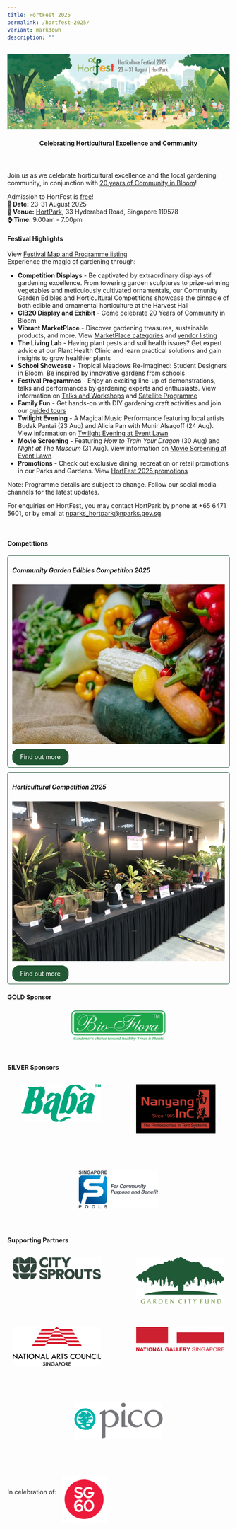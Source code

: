 ```yaml
---
title: HortFest 2025
permalink: /hortfest-2025/
variant: markdown
description: ""
---
```

<style>
	.wrapper {
		display: grid;
		grid-template-columns: repeat(auto-fit, minmax(280px, 1fr));
		grid-template-rows: auto-fit;
		column-gap: 10px;
		row-gap: 10px;
	}

	.box {
		border: solid 1px #215732 ;
		border-radius: 5px;
		padding: 5px 10px 15px 10px;
	}
		
		  .button-primary {
    background-color: #215732;
    border: 2px solid #215732;
    padding: 0.5rem 1rem;
  	border-radius: 1rem;
    color: white !important;
	  text-decoration: none !important;
  }
</style>
<img src="/images/HortFest%20images/HortFest_eBanner_2025_03_09_Opt_01.jpg">
<br>
<header>
<h4>Celebrating Horticultural Excellence and Community</h4>
</header>

<section>
<p>Join us as we celebrate horticultural excellence and the local gardening community, in conjunction with <a href="https://go.gov.sg/cib20">20 years of Community in Bloom</a>!</p> 
	<p>Admission to HortFest is <u>free</u>!<br>
	<b>📅 Date:</b> 23-31 August 2025<br>
		<b>🌳 Venue:</b> <a target="_blank" href="https://www.nparks.gov.sg/visit/parks/park-detail/hortpark">HortPark</a>, 33 Hyderabad Road, Singapore 119578<br> 
	<b>⌚ Time:</b> 9.00am - 7.00pm</p><p></p>
</section>

<h4>Festival Highlights</h4>
<section>	
	<p>View <a target="_blank" href="/files/HortFest%20files/HortFest_2025_Map_and_Programme.pdf">Festival Map and Programme listing</a> <br>
		Experience the magic of gardening through:
</p><ul>
	<li><b>Competition Displays</b> - Be captivated by extraordinary displays of gardening excellence. From towering garden sculptures to prize-winning vegetables and meticulously cultivated ornamentals, our Community Garden Edibles and Horticultural Competitions showcase the pinnacle of both edible and ornamental horticulture at the Harvest Hall</li>
	<li><b>CIB20 Display and Exhibit</b> - Come celebrate 20 Years of Community in Bloom</li>
	<li><b>Vibrant MarketPlace</b> - Discover gardening treasures, sustainable products, and more. View <a target="_blank" href="/hortfest-marketplace/">MarketPlace categories</a> and <a target="_blank" href="/files/HortFest%20files/HortFest_2025_Marketplace_Vendor_Listing.pdf">vendor listing</a></li>
	<li><b>The Living Lab</b> - Having plant pests and soil health issues? Get expert advice at our Plant Health Clinic and learn practical solutions and gain insights to grow healthier plants</li>
	<li><b>School Showcase</b> - Tropical Meadows Re-imagined: Student Designers in Bloom. Be inspired by innovative gardens from schools</li>
	<li><b>Festival Programmes</b> - Enjoy an exciting line-up of demonstrations, talks and performances by gardening experts and enthusiasts. View information on <a target="_blank" href="https://go.gov.sg/hortfest-calendar">Talks and Workshops</a> and <a download="target=" href="/files/HortFest%20files/HortFest2025_Satellite_Programme.pdf"> Satellite Programme</a></li>
	<li><b>Family Fun</b> - Get hands-on with DIY gardening craft activities and join our <a download="target=" href="/files/HortFest%20files/HortFest2025_Guided_Tours.pdf"> guided tours</a> </li>
	<li><b>Twilight Evening</b> - A Magical Music Performance featuring local artists Budak Pantai (23 Aug) and Alicia Pan with Munir Alsagoff (24 Aug). View information on <a target="_blank" href="https://www.nparks.gov.sg/visit/events/event-detail/HFHP_59/1360_HortFest-2025-Twilight-Evening"> Twilight Evening at Event Lawn</a></li>
	<li><b>Movie Screening</b> - Featuring <i>How to Train Your Dragon</i> (30 Aug) and <i>Night at The Museum</i> (31 Aug). View information on <a target="_blank" href="https://www.nparks.gov.sg/visit/events/event-detail/HFHP_61/1369_HortFest-2025-Movie-screening-Event-Lawn"> Movie Screening at Event Lawn</a></li>
	<li><b>Promotions</b> - Check out exclusive dining, recreation or retail promotions in our Parks and Gardens. View <a target="_blank" href="https://www.nparks.gov.sg/visit/activities/hortfest-promotions">HortFest 2025 promotions</a></li>
	</ul>
	
<p>Note: Programme details are subject to change. Follow our social media channels for the latest updates.</p> 

<p>For enquiries on HortFest, you may contact HortPark by phone at +65 6471 5601, or by email at <a href="mailto:nparks_hortpark@nparks.gov.sg">nparks_hortpark@nparks.gov.sg</a>.</p>
</section>
<br>
<section>
	<h4>Competitions</h4>
	<div class="wrapper">
	<div class="box">
			<h5>Community Garden Edibles Competition 2025</h5>
			<img style="width:auto; display:inline" src="/images/HortFest%20images/CGEC_2025_Card.jpg">
			<br><br>
				<a class="button-primary" href="/community-garden-edibles-competition-2025/">Find out more</a><br>
</div>
		<div class="box">
			<h5>Horticultural Competition 2025</h5>
			<img style="width:auto; display:inline" src="/images/HortFest%20images/Hort_Competition_Card.jpg">
			<br><br>
				<a class="button-primary" href="/horticultural-competition-2025/">Find out more</a>
</div>
	</div>
</section>

<p>
</p><div class="section">
    <h4>GOLD Sponsor</h4>
        <div style="display:flex; justify-content:center;">
        <img alt="Bioflora logo" style="width:220px; display:inline; margin-bottom:30px;" src="/images/HortFest%20images/Sponsors%20and%20Partners%20Logos/Bioflora_logo.png">
    </div>
</div>

<div class="section">
    <h4>SILVER Sponsors</h4>
    <div style="display:flex; flex-wrap:wrap; gap:80px; margin-top:30px; justify-content:center;" class="ssponsors-grid">
        <div class="ssponsors">
            <img alt="Baba logo" style="width:180px; display:inline" src="/images/HortFest%20images/Sponsors%20and%20Partners%20Logos/Baba_logo.png">
        </div>
        <div class="ssponsors">
            <img alt="Nanyang Inc logo" style="width:180px; display:inline" src="/images/HortFest%20images/Sponsors%20and%20Partners%20Logos/Nanyang_Inc_logo.png">
        </div>
        <div class="ssponsors">
            <img alt="Singapore Pool logo" style="width:180px; display:inline" src="/images/HortFest%20images/Sponsors%20and%20Partners%20Logos/Singapore_Pool_logo.png">
        </div>
    </div>
</div>

<div style="margin-top:60px;" class="section">
    <h4>Supporting Partners</h4>
    <div class="partners-grid">
        <div style="display:flex; flex-wrap:wrap; gap:80px; margin-bottom:50px; margin-top:30px; justify-content:center;">
            <div class="partner">
                <img alt="City Sprouts logo" style="width:200px; display:inline" src="/images/HortFest%20images/Sponsors%20and%20Partners%20Logos/City_Sprouts_logo.png">
            </div>
            <div class="partner">
                <img alt="GCF logo" style="width:200px; display:inline" src="/images/HortFest%20images/Sponsors%20and%20Partners%20Logos/GCF_logo.png">
            </div>
        </div>
        <div style="display:flex; flex-wrap:wrap; gap:80px; margin-bottom:50px; margin-top:30px; justify-content:center;">
            <div class="partner">
                <img alt="NAC logo" style="width:200px; display:inline" src="/images/HortFest%20images/Sponsors%20and%20Partners%20Logos/NAC_logo.png">
            </div>
            <div class="partner">
                <img alt="NGS logo" style="width:200px; display:inline" src="/images/HortFest%20images/Sponsors%20and%20Partners%20Logos/NGS_logo.png">
            </div>
            <div class="partner">
                <img alt="PICO logo" style="width:200px; display:inline" src="/images/HortFest%20images/Sponsors%20and%20Partners%20Logos/PICO_logo.png">
            </div>
        </div>
    </div>
</div>
<p>In celebration of: <img style="width:100px; vertical-align:middle; display: inline; margin-left:8px;margin-top:30px;" src="/images/CIB20/sg60_logo.png"></p><br>